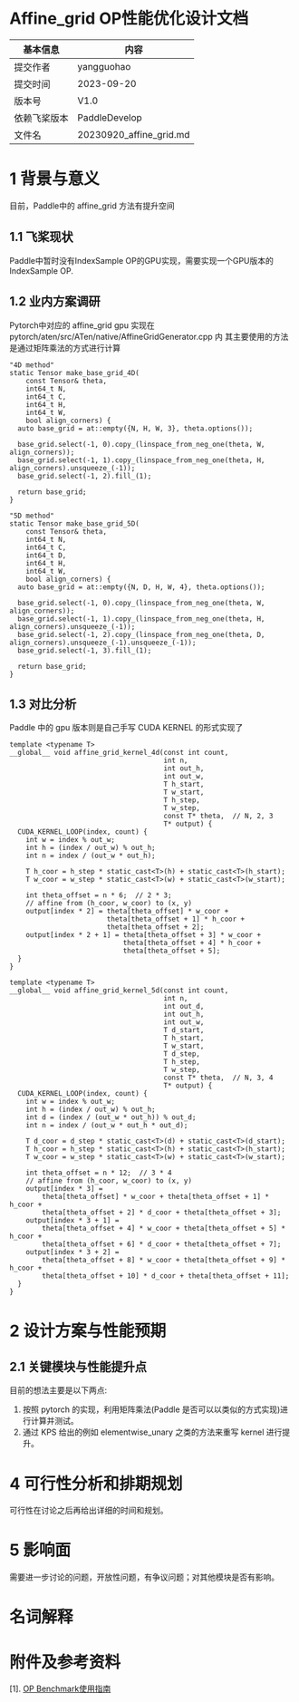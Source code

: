 # Affine_grid OP性能优化设计文档


| 基本信息   | 内容      |
| --------------------- | -------------- |
| 提交作者   | yangguohao   |
| 提交时间  | 2023-09-20 |
| 版本号    | V1.0  |
| 依赖飞桨版本 | PaddleDevelop|
| 文件名                    | 20230920_affine_grid.md |


# 1 背景与意义
目前，Paddle中的 affine_grid 方法有提升空间

## 1.1 飞桨现状

Paddle中暂时没有IndexSample OP的GPU实现，需要实现一个GPU版本的IndexSample OP.

## 1.2 业内方案调研

Pytorch中对应的 affine_grid gpu 实现在 pytorch/aten/src/ATen/native/AffineGridGenerator.cpp 内
其主要使用的方法是通过矩阵乘法的方式进行计算

```
"4D method"
static Tensor make_base_grid_4D(
    const Tensor& theta,
    int64_t N,
    int64_t C,
    int64_t H,
    int64_t W,
    bool align_corners) {
  auto base_grid = at::empty({N, H, W, 3}, theta.options());

  base_grid.select(-1, 0).copy_(linspace_from_neg_one(theta, W, align_corners));
  base_grid.select(-1, 1).copy_(linspace_from_neg_one(theta, H, align_corners).unsqueeze_(-1));
  base_grid.select(-1, 2).fill_(1);

  return base_grid;
}
```

```
"5D method"
static Tensor make_base_grid_5D(
    const Tensor& theta,
    int64_t N,
    int64_t C,
    int64_t D,
    int64_t H,
    int64_t W,
    bool align_corners) {
  auto base_grid = at::empty({N, D, H, W, 4}, theta.options());

  base_grid.select(-1, 0).copy_(linspace_from_neg_one(theta, W, align_corners));
  base_grid.select(-1, 1).copy_(linspace_from_neg_one(theta, H, align_corners).unsqueeze_(-1));
  base_grid.select(-1, 2).copy_(linspace_from_neg_one(theta, D, align_corners).unsqueeze_(-1).unsqueeze_(-1));
  base_grid.select(-1, 3).fill_(1);

  return base_grid;
}
```
## 1.3 对比分析

Paddle 中的 gpu 版本则是自己手写 CUDA KERNEL 的形式实现了
```
template <typename T>
__global__ void affine_grid_kernel_4d(const int count,
                                      int n,
                                      int out_h,
                                      int out_w,
                                      T h_start,
                                      T w_start,
                                      T h_step,
                                      T w_step,
                                      const T* theta,  // N, 2, 3
                                      T* output) {
  CUDA_KERNEL_LOOP(index, count) {
    int w = index % out_w;
    int h = (index / out_w) % out_h;
    int n = index / (out_w * out_h);

    T h_coor = h_step * static_cast<T>(h) + static_cast<T>(h_start);
    T w_coor = w_step * static_cast<T>(w) + static_cast<T>(w_start);

    int theta_offset = n * 6;  // 2 * 3;
    // affine from (h_coor, w_coor) to (x, y)
    output[index * 2] = theta[theta_offset] * w_coor +
                        theta[theta_offset + 1] * h_coor +
                        theta[theta_offset + 2];
    output[index * 2 + 1] = theta[theta_offset + 3] * w_coor +
                            theta[theta_offset + 4] * h_coor +
                            theta[theta_offset + 5];
  }
}
```
```
template <typename T>
__global__ void affine_grid_kernel_5d(const int count,
                                      int n,
                                      int out_d,
                                      int out_h,
                                      int out_w,
                                      T d_start,
                                      T h_start,
                                      T w_start,
                                      T d_step,
                                      T h_step,
                                      T w_step,
                                      const T* theta,  // N, 3, 4
                                      T* output) {
  CUDA_KERNEL_LOOP(index, count) {
    int w = index % out_w;
    int h = (index / out_w) % out_h;
    int d = (index / (out_w * out_h)) % out_d;
    int n = index / (out_w * out_h * out_d);

    T d_coor = d_step * static_cast<T>(d) + static_cast<T>(d_start);
    T h_coor = h_step * static_cast<T>(h) + static_cast<T>(h_start);
    T w_coor = w_step * static_cast<T>(w) + static_cast<T>(w_start);

    int theta_offset = n * 12;  // 3 * 4
    // affine from (h_coor, w_coor) to (x, y)
    output[index * 3] =
        theta[theta_offset] * w_coor + theta[theta_offset + 1] * h_coor +
        theta[theta_offset + 2] * d_coor + theta[theta_offset + 3];
    output[index * 3 + 1] =
        theta[theta_offset + 4] * w_coor + theta[theta_offset + 5] * h_coor +
        theta[theta_offset + 6] * d_coor + theta[theta_offset + 7];
    output[index * 3 + 2] =
        theta[theta_offset + 8] * w_coor + theta[theta_offset + 9] * h_coor +
        theta[theta_offset + 10] * d_coor + theta[theta_offset + 11];
  }
}
```

# 2 设计方案与性能预期

## 2.1 关键模块与性能提升点

目前的想法主要是以下两点:
1. 按照 pytorch 的实现，利用矩阵乘法(Paddle 是否可以以类似的方式实现)进行计算并测试。
2. 通过 KPS 给出的例如 elementwise_unary 之类的方法来重写 kernel 进行提升。


# 4 可行性分析和排期规划

可行性在讨论之后再给出详细的时间和规划。


# 5 影响面

需要进一步讨论的问题，开放性问题，有争议问题；对其他模块是否有影响。



# 名词解释



# 附件及参考资料
[1]. [OP Benchmark使用指南](https://github.com/PaddlePaddle/benchmark/blob/master/api/README.md)
